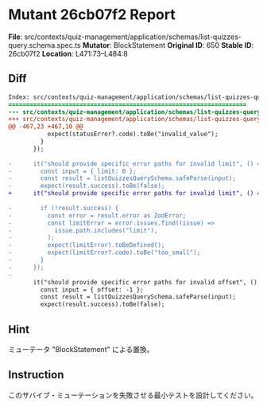 # Mutant 26cb07f2 Report

**File**: src/contexts/quiz-management/application/schemas/list-quizzes-query.schema.spec.ts
**Mutator**: BlockStatement
**Original ID**: 650
**Stable ID**: 26cb07f2
**Location**: L471:73–L484:8

## Diff

```diff
Index: src/contexts/quiz-management/application/schemas/list-quizzes-query.schema.spec.ts
===================================================================
--- src/contexts/quiz-management/application/schemas/list-quizzes-query.schema.spec.ts	original
+++ src/contexts/quiz-management/application/schemas/list-quizzes-query.schema.spec.ts	mutated #650
@@ -467,23 +467,10 @@
           expect(statusError?.code).toBe("invalid_value");
         }
       });
 
-      it("should provide specific error paths for invalid limit", () => {
-        const input = { limit: 0 };
-        const result = listQuizzesQuerySchema.safeParse(input);
-        expect(result.success).toBe(false);
+      it("should provide specific error paths for invalid limit", () => {});
 
-        if (!result.success) {
-          const error = result.error as ZodError;
-          const limitError = error.issues.find((issue) =>
-            issue.path.includes("limit"),
-          );
-          expect(limitError).toBeDefined();
-          expect(limitError?.code).toBe("too_small");
-        }
-      });
-
       it("should provide specific error paths for invalid offset", () => {
         const input = { offset: -1 };
         const result = listQuizzesQuerySchema.safeParse(input);
         expect(result.success).toBe(false);
```

## Hint

ミューテータ "BlockStatement" による置換。

## Instruction

このサバイブ・ミューテーションを失敗させる最小テストを設計してください。
